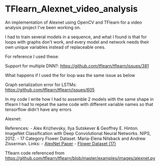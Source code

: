 # TFlearn_Alexnet_video_analysis
An implementation of Alexnet using OpenCV and TFlearn for a video analysis project I've been working on.

I had to train several models in a sequence, and what I found is that for loops with graphs don't work, and every model and network needs their own unique variables instead of replaceable ones.

For reference I used these:

Support for multiple DNN?:
https://github.com/tflearn/tflearn/issues/381

What happens if I used the for loop was the same issue as below 

Graph serialization error for LSTMs:
https://github.com/tflearn/tflearn/issues/605

In my code I write how I had to assemble 2 models with the same shape in tflearn
I had to repeat the same code with different variable names so that tensorflow didn't have any errors

Alexnet:

References:
    - Alex Krizhevsky, Ilya Sutskever & Geoffrey E. Hinton. ImageNet
    Classification with Deep Convolutional Neural Networks. NIPS, 2012.
    - 17 Category Flower Dataset. Maria-Elena Nilsback and Andrew Zisserman.
Links:
    - [AlexNet Paper](http://papers.nips.cc/paper/4824-imagenet-classification-with-deep-convolutional-neural-networks.pdf)
    - [Flower Dataset (17)](http://www.robots.ox.ac.uk/~vgg/data/flowers/17/)

Tflearn code referenced from
https://github.com/tflearn/tflearn/blob/master/examples/images/alexnet.py
